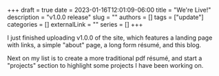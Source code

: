+++ 
draft = true
date = 2023-01-16T12:01:09-06:00
title = "We're Live!"
description = "v1.0.0 release"
slug = ""
authors = []
tags = ["update"]
categories = []
externalLink = ""
series = []
+++

I just finished uploading v1.0.0 of the site, which features a landing page with links, a simple "about" page, a long form résumé, and this blog.

Next on my list is to create a more traditional pdf résumé, and start a "projects" section to highlight some projects I have been working on.